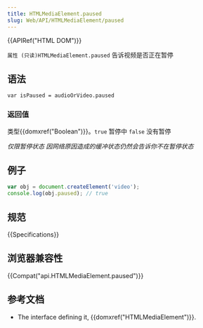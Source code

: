 ```yaml
---
title: HTMLMediaElement.paused
slug: Web/API/HTMLMediaElement/paused
---
```

{{APIRef("HTML DOM")}}

`属性 (只读)HTMLMediaElement.paused` 告诉视频是否正在暂停

## 语法

```plain
var isPaused = audioOrVideo.paused
```

### 返回值

类型{{domxref("Boolean")}}。`true` 暂停中 `false` 没有暂停

_仅限暂停状态 因网络原因造成的缓冲状态仍然会告诉你不在暂停状态_

## 例子

```js
var obj = document.createElement('video');
console.log(obj.paused); // true
```

## 规范

{{Specifications}}

## 浏览器兼容性

{{Compat("api.HTMLMediaElement.paused")}}

## 参考文档

- The interface defining it, {{domxref("HTMLMediaElement")}}.
